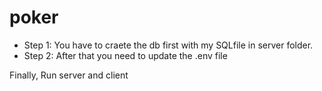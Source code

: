 # poker

+ Step 1: You have to craete the db first with my SQLfile in server folder.
+ Step 2: After that you need to update the .env file 

Finally, Run server and client
